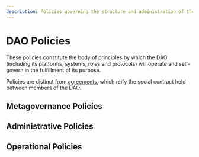 ```yaml
---
description: Policies governing the structure and administration of the DAO
---
```


# DAO Policies

These policies constitute the body of principles by which the DAO (including its platforms, systems, roles and protocols) will operate and self-govern in the fulfillment of its purpose.

Policies are distinct from [agreements](/agreements/index.md), which reify the social contract held between members of the DAO.

## Metagovernance Policies

## Administrative Policies

## Operational Policies
